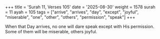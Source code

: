 +++
title = 'Surah 11, Verses 105'
date = '2025-08-30'
weight = 1578
surah = 11
ayah = 105
tags = ["arrive", "arrives", "day", "except", "joyful", "miserable", "one", "other", "others", "permission", "speak"]
+++

When that Day arrives, no one will dare speak except with His permission. Some of them will be miserable, others joyful.